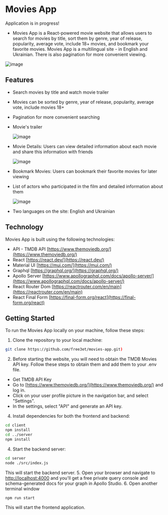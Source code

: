 # Movies App

Application is in progress!

- Movies App is a React-powered movie website that allows users to search for movies by title, sort them by genre, year of release, popularity, average vote, include 18+ movies, and bookmark your favorite movies. Movies App is a multilingual site - in English and Ukrainian. There is also pagination for more convenient viewing.

![image](https://github.com/free3et/movies-app/assets/19286076/02c37b61-393c-4194-925b-cefedb5a7d4f)

## Features
- Search movies by title and watch movie trailer
- Movies can be sorted by genre, year of release, popularity, average vote, include movies 18+
- Pagination for more convenient searching
- Movie's trailer
  
  ![image](https://github.com/free3et/movies-app/assets/19286076/f753f163-3346-4e6c-942b-71d6d7455f61)
  
- Movie Details: Users can view detailed information about each movie and share this information with friends
  
  ![image](https://github.com/free3et/movies-app/assets/19286076/32cc9359-c269-4582-8917-b72db03f4545)
  
- Bookmark Movies: Users can bookmark their favorite movies for later viewing
- List of actors who participated in the film and detailed information about them
  
  ![image](https://github.com/free3et/movies-app/assets/19286076/4ce38dd3-22c1-4f9b-8415-e01f29083e31)
  
- Two languages on the site: English and Ukrainian

## Technology
Movies App is built using the following technologies:
- API - TMDB API [https://www.themoviedb.org/](https://www.themoviedb.org/)
- React [https://react.dev/](https://react.dev/)
- Material UI [https://mui.com/](https://mui.com/) 
- Graphql [https://graphql.org/](https://graphql.org/)
- Apollo Server [https://www.apollographql.com/docs/apollo-server/](https://www.apollographql.com/docs/apollo-server/)
- React Router Dom [https://reactrouter.com/en/main](https://reactrouter.com/en/main)
- React Final Form [https://final-form.org/react](https://final-form.org/react)

## Getting Started

To run the Movies App locally on your machine, follow these steps:

1. Clone the repository to your local machine:

```bash
git clone https://github.com/free3et/movies-app.git)
```
2. Before starting the website, you will need to obtain the TMDB Movies API key. Follow these steps to obtain them and add them to your .env file.
- Get TMDB API Key
- Go to [https://www.themoviedb.org/](https://www.themoviedb.org/) and log in.
- Click on your user profile picture in the navigation bar, and select "Settings".
- In the settings, select "API" and generate an API key.
4. Install dependencies for both the frontend and backend:
```bash
cd client
npm install
cd ../server
npm install
```
4. Start the backend server:
```bash
cd server
node ./src/index.js
```
This will start the backend server.
5. Open your browser and navigate to [http://localhost:4000](http://localhost:4000) and you'll get a free private query console and schema-generated docs for your graph in Apollo Studio.
6. Open another terminal window
```bash
npm run start
```
This will start the frontend application.


